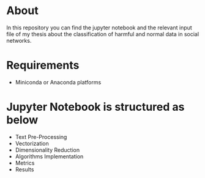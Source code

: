 # About

In this repository you can find the jupyter notebook and the relevant input file of my thesis about the classification of harmful and normal data in social networks. 

# Requirements

* Miniconda or Anaconda platforms

# Jupyter Notebook is structured as below

* Text Pre-Processing
* Vectorization
* Dimensionality Reduction
* Algorithms Implementation
* Metrics
* Results
